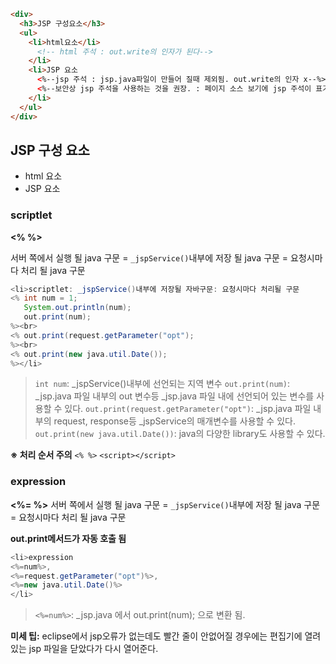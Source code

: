 ```html
<div>
  <h3>JSP 구성요소</h3>
  <ul>
    <li>html요소</li>
      <!-- html 주석 : out.write의 인자가 된다-->
    </li>
    <li>JSP 요소
      <%--jsp 주석 : jsp.java파일이 만들어 질때 제외됨. out.write의 인자 x--%>
      <%--보안상 jsp 주석을 사용하는 것을 권장. : 페이지 소스 보기에 jsp 주석이 표기되지 않음--%>
    </li>
  </ul>
</div>
```
## JSP 구성 요소
* html 요소
* JSP 요소

### scriptlet
**<% %>**

서버 쪽에서 실행 될 java 구문
= `_jspService()`내부에 저장 될 java 구문
= 요청시마다 처리 될 java 구문

```java
<li>scriptlet: _jspService()내부에 저장될 자바구문: 요청시마다 처리될 구문
<% int num = 1;
   System.out.println(num);
   out.print(num);
%><br>
<% out.print(request.getParameter("opt");
%><br>
<% out.print(new java.util.Date());
%></li>
```

>`int num`: _jspService()내부에 선언되는 지역 변수
>`out.print(num)`: _jsp.java 파일 내부의 out 변수등 _jsp.java 파일 내에 선언되어 있는 변수를 사용할 수 있다.
> `out.print(request.getParameter("opt")`: _jsp.java 파일 내부의 request, response등 _jspService의 매개변수를 사용할 수 있다.
> `out.print(new java.util.Date())`: java의 다양한 library도 사용할 수 있다.

**※ 처리 순서 주의**
`<% %>`
`<script></script>`


### expression
**<%= %>**
서버 쪽에서 실행 될 java 구문
= `_jspService()`내부에 저장 될 java 구문
= 요청시마다 처리 될 java 구문

**out.print메서드가 자동 호출 됨**

```java
<li>expression
<%=num%>, 
<%=request.getParameter("opt")%>, 
<%=new java.util.Date()%>
</li>
```
>`<%=num%>`: _jsp.java 에서 out.print(num); 으로 변환 됨.



**미세 팁:** 
eclipse에서 jsp오류가 없는데도 빨간 줄이 안없어질 경우에는 편집기에 열려있는 jsp 파일을 닫았다가 다시 열어준다.
<!--stackedit_data:
eyJoaXN0b3J5IjpbLTU3ODE1ODE5NSwtOTEyMTE3NDk1LDQ5Nz
cyNTE3NCwtMTEwODIyODE1NCw1MTkxNTk1NzYsLTI4OTk5OTcx
NiwxOTU0OTUzNTg5LC0yMDUwNDAyNTAxLDE4MDAxOTMzODZdfQ
==
-->
